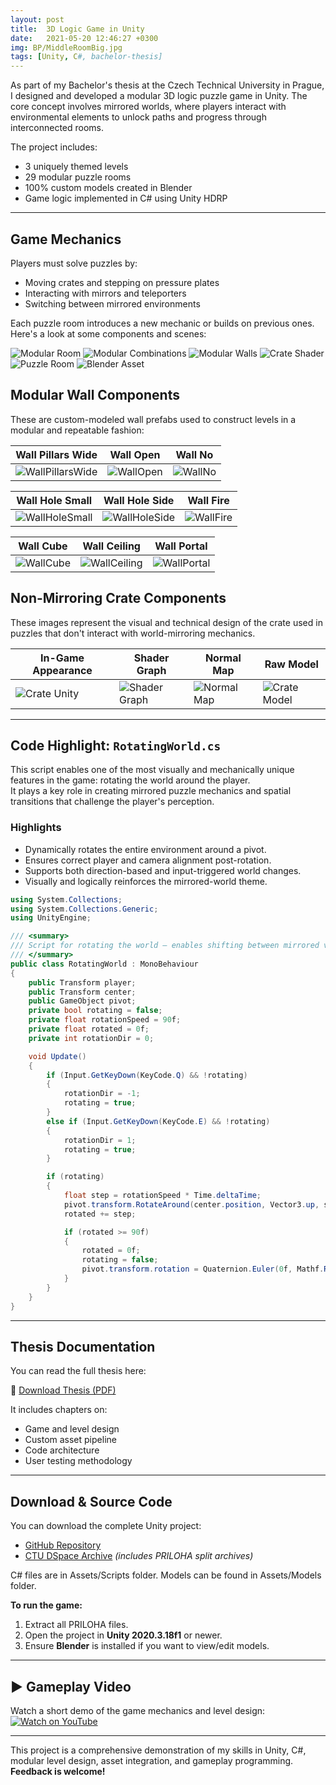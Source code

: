 ```yaml
---
layout: post
title:  3D Logic Game in Unity
date:   2021-05-20 12:46:27 +0300
img: BP/MiddleRoomBig.jpg
tags: [Unity, C#, bachelor-thesis]
---
```

As part of my Bachelor's thesis at the Czech Technical University in Prague, I designed and developed a modular 3D logic puzzle game in Unity. The core concept involves mirrored worlds, where players interact with environmental elements to unlock paths and progress through interconnected rooms.

The project includes:
- 3 uniquely themed levels
- 29 modular puzzle rooms
- 100% custom models created in Blender
- Game logic implemented in C# using Unity HDRP

---

## Game Mechanics

Players must solve puzzles by:
- Moving crates and stepping on pressure plates
- Interacting with mirrors and teleporters
- Switching between mirrored environments

Each puzzle room introduces a new mechanic or builds on previous ones. Here's a look at some components and scenes:

![Modular Room]({{site.baseurl}}/images/pages/BP/MiddleRoom.PNG)
![Modular Combinations]({{site.baseurl}}/images/pages/BP/modularComponentsCombination.jpg)
![Modular Walls]({{site.baseurl}}/images/pages/BP/modularComponentsCombination.jpg)
![Crate Shader]({{site.baseurl}}/images/pages/BP/NonMirroringCrateShaderGraph.PNG)
![Puzzle Room]({{site.baseurl}}/images/pages/BP/puzzle_room.PNG)
![Blender Asset]({{site.baseurl}}/images/pages/BP/playerBlender.jpg)

## Modular Wall Components

These are custom-modeled wall prefabs used to construct levels in a modular and repeatable fashion:

| Wall Pillars Wide | Wall Open | Wall No |
|-------------------|-----------|---------|
| ![WallPillarsWide]({{site.baseurl}}/images/pages/BP/WallPillarsWide.PNG) | ![WallOpen]({{site.baseurl}}/images/pages/BP/WallOpen.PNG) | ![WallNo]({{site.baseurl}}/images/pages/BP/WallNo.PNG) |

| Wall Hole Small | Wall Hole Side | Wall Fire |
|------------------|----------------|------------|
| ![WallHoleSmall]({{site.baseurl}}/images/pages/BP/WallHoleSmall.PNG) | ![WallHoleSide]({{site.baseurl}}/images/pages/BP/WallHoleSide.PNG) | ![WallFire]({{site.baseurl}}/images/pages/BP/WallFire.PNG) |

| Wall Cube | Wall Ceiling | Wall Portal |
|-----------|---------------|--------------|
| ![WallCube]({{site.baseurl}}/images/pages/BP/WallCube.PNG) | ![WallCeiling]({{site.baseurl}}/images/pages/BP/wallCeiling.PNG) | ![WallPortal]({{site.baseurl}}/images/pages/BP/WallPortal.PNG) |

## Non-Mirroring Crate Components

These images represent the visual and technical design of the crate used in puzzles that don't interact with world-mirroring mechanics.

| In-Game Appearance | Shader Graph | Normal Map | Raw Model |
|--------------------|--------------|------------|-----------|
| ![Crate Unity]({{site.baseurl}}/images/pages/BP/nonMirroringCrateUnity.PNG) | ![Shader Graph]({{site.baseurl}}/images/pages/BP/NonMirroringCrateShaderGraph.PNG) | ![Normal Map]({{site.baseurl}}/images/pages/BP/NonMirroringCrateNormalMap.png) | ![Crate Model]({{site.baseurl}}/images/pages/BP/nonMirroringCrate.PNG) |

---

## Code Highlight: `RotatingWorld.cs`

This script enables one of the most visually and mechanically unique features in the game: rotating the world around the player.  
It plays a key role in creating mirrored puzzle mechanics and spatial transitions that challenge the player's perception.

### Highlights

- Dynamically rotates the entire environment around a pivot.
- Ensures correct player and camera alignment post-rotation.
- Supports both direction-based and input-triggered world changes.
- Visually and logically reinforces the mirrored-world theme.

```csharp
using System.Collections;
using System.Collections.Generic;
using UnityEngine;

/// <summary>
/// Script for rotating the world — enables shifting between mirrored versions of the environment.
/// </summary>
public class RotatingWorld : MonoBehaviour
{
    public Transform player;
    public Transform center;
    public GameObject pivot;
    private bool rotating = false;
    private float rotationSpeed = 90f;
    private float rotated = 0f;
    private int rotationDir = 0;

    void Update()
    {
        if (Input.GetKeyDown(KeyCode.Q) && !rotating)
        {
            rotationDir = -1;
            rotating = true;
        }
        else if (Input.GetKeyDown(KeyCode.E) && !rotating)
        {
            rotationDir = 1;
            rotating = true;
        }

        if (rotating)
        {
            float step = rotationSpeed * Time.deltaTime;
            pivot.transform.RotateAround(center.position, Vector3.up, step * rotationDir);
            rotated += step;

            if (rotated >= 90f)
            {
                rotated = 0f;
                rotating = false;
                pivot.transform.rotation = Quaternion.Euler(0f, Mathf.Round(pivot.transform.eulerAngles.y / 90f) * 90f, 0f);
            }
        }
    }
}
```

---

## Thesis Documentation

You can read the full thesis here:  
<object data="https://dspace.cvut.cz/bitstream/handle/10467/94656/F3-BP-2021-Veverkova-Lucie-Bachelor_thesis_veverlu4.pdf?sequence=-1&isAllowed=y" width="100%" height="1080px" type='application/pdf'></object>

📘 [Download Thesis (PDF)](https://dspace.cvut.cz/bitstream/handle/10467/94656/F3-BP-2021-Veverkova-Lucie-Bachelor_thesis_veverlu4.pdf?sequence=-1&isAllowed=y)

It includes chapters on:
- Game and level design
- Custom asset pipeline
- Code architecture
- User testing methodology

---

## Download & Source Code

You can download the complete Unity project:
- [GitHub Repository](https://github.com/sciurusl/3D-logic-game-in-Unity)
- [CTU DSpace Archive](https://dspace.cvut.cz/handle/10467/94656) *(includes PRILOHA split archives)*

C# files are in Assets/Scripts folder. Models can be found in Assets/Models folder.

**To run the game:**
1. Extract all PRILOHA files.
2. Open the project in **Unity 2020.3.18f1** or newer.
3. Ensure **Blender** is installed if you want to view/edit models.

---

## ▶️ Gameplay Video

Watch a short demo of the game mechanics and level design:  
[![Watch on YouTube](https://img.youtube.com/vi/VPyuXbMLG64/0.jpg)](https://www.youtube.com/watch?v=VPyuXbMLG64)

---

This project is a comprehensive demonstration of my skills in Unity, C#, modular level design, asset integration, and gameplay programming.  
**Feedback is welcome!**

